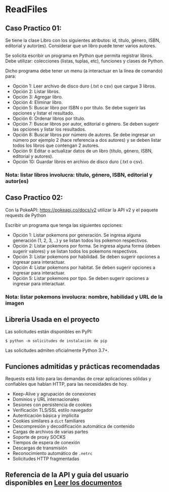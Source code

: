 # ReadFiles

## Caso Practico 01:

Se tiene la clase Libro con los siguientes atributos: id, título, género, ISBN, editorial y autor(es). Considerar que un libro puede tener varios autores.

Se solicita escribir un programa en Python que permita registrar libros. Debe utilizar: colecciones (listas, tuplas, etc), funciones y clases de Python.

Dicho programa debe tener un menu (a interactuar en la línea de comando) para:

* Opción 1: Leer archivo de disco duro (.txt o csv) que cargue 3 libros.
* Opción 2: Listar libros.
* Opción 3: Agregar libro.
* Opción 4: Eliminar libro.
* Opción 5: Buscar libro por ISBN o por título. Se debe sugerir las opciones y listar el resultado.
* Opción 6: Ordenar libros por título.
* Opción 7: Buscar libros por autor, editorial o género. Se deben sugerir las opciones y listar los resultados.
* Opción 8: Buscar libros por número de autores. Se debe ingresar un número por ejemplo 2 (hace referencia a dos autores) y se deben listar todos los libros que contengan 2 autores.
* Opción 9: Editar o actualizar datos de un libro (título, género, ISBN, editorial y autores).
* Opción 10: Guardar libros en archivo de disco duro (.txt o csv).
### Nota: listar libros involucra: título, género, ISBN, editorial y autor(es)

## Caso Practico 02:
Con la PokeAPI: https://pokeapi.co/docs/v2 utilizar la API v2 y el paquete requests de Python

Escribir un programa que tenga las siguientes opciones:

* Opción 1: Listar pokemons por generación. Se ingresa alguna generación (1, 2, 3, ..) y se listan todos los pokemon respectivos.
* Opción 2: Listar pokemons por forma. Se ingresa alguna forma (deben sugerir valores) y se listan todos los pokemons respectivos.
* Opción 3: Listar pokemons por habilidad. Se deben sugerir opciones a ingresar para interactuar.
* Opción 4: Listar pokemons por habitat. Se deben sugerir opciones a ingresar para interactuar.
* Opción 5: Listar pokemons por tipo. Se deben sugerir opciones a ingresar para interactuar.
### Nota: listar pokemons involucra: nombre, habilidad y URL de la imagen
##  Libreria Usada en el proyecto

Las solicitudes están disponibles en PyPI:

```consola
$ python -m solicitudes de instalación de pip
```

Las solicitudes admiten oficialmente Python 3.7+.

##  Funciones admitidas y prácticas recomendadas

Requests está listo para las demandas de crear aplicaciones sólidas y confiables que hablan HTTP, para las necesidades de hoy.

- Keep-Alive y agrupación de conexiones
- Dominios y URL internacionales
- Sesiones con persistencia de cookies
- Verificación TLS/SSL estilo navegador
- Autenticación básica y implícita
- Cookies similares a `dict` familiares
- Descompresión y decodificación automática de contenido
- Cargas de archivos de varias partes
- Soporte de proxy SOCKS
- Tiempos de espera de conexión
- Descargas de transmisión
- Reconocimiento automático de `.netrc`
- Solicitudes HTTP fragmentadas

##  Referencia de la API y guía del usuario disponibles en [ Leer los documentos ](https://requests.readthedocs.io)

